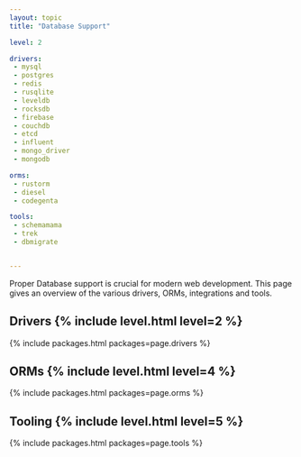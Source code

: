 ```yaml
---
layout: topic
title: "Database Support"

level: 2

drivers:
 - mysql
 - postgres
 - redis
 - rusqlite
 - leveldb
 - rocksdb
 - firebase
 - couchdb
 - etcd
 - influent
 - mongo_driver
 - mongodb

orms:
 - rustorm
 - diesel
 - codegenta

tools:
 - schemamama
 - trek
 - dbmigrate


---
```


Proper Database support is crucial for modern web development. This page gives an overview of the various drivers, ORMs, integrations and tools.

<h2>Drivers  {% include level.html level=2 %}</h2>

{% include packages.html packages=page.drivers %}

<h2>ORMs  {% include level.html level=4 %}</h2>

{% include packages.html packages=page.orms %}

<h2>Tooling  {% include level.html level=5 %}</h2>

{% include packages.html packages=page.tools %}
